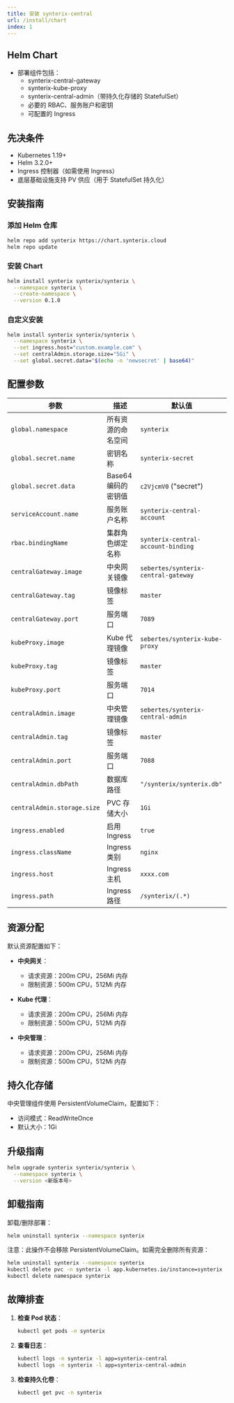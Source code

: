 ```yaml
---
title: 安装 synterix-central
url: /install/chart
index: 1
---
```


## Helm Chart

- 部署组件包括：
    - synterix-central-gateway
    - synterix-kube-proxy
    - synterix-central-admin（带持久化存储的 StatefulSet）
    - 必要的 RBAC、服务账户和密钥
    - 可配置的 Ingress

## 先决条件

- Kubernetes 1.19+
- Helm 3.2.0+
- Ingress 控制器（如需使用 Ingress）
- 底层基础设施支持 PV 供应（用于 StatefulSet 持久化）

## 安装指南

### 添加 Helm 仓库

```bash
helm repo add synterix https://chart.synterix.cloud
helm repo update
```

### 安装 Chart

```bash
helm install synterix synterix/synterix \
  --namespace synterix \
  --create-namespace \
  --version 0.1.0
```

### 自定义安装

```bash
helm install synterix synterix/synterix \
  --namespace synterix \
  --set ingress.host="custom.example.com" \
  --set centralAdmin.storage.size="5Gi" \
  --set global.secret.data="$(echo -n 'newsecret' | base64)"
```

## 配置参数

| 参数 | 描述 | 默认值                                 |
|------|------|-------------------------------------|
| `global.namespace` | 所有资源的命名空间 | `synterix`                          |
| `global.secret.name` | 密钥名称 | `synterix-secret`                   |
| `global.secret.data` | Base64 编码的密钥值 | `c2VjcmV0` ("secret")               |
| `serviceAccount.name` | 服务账户名称 | `synterix-central-account`          |
| `rbac.bindingName` | 集群角色绑定名称 | `synterix-central-account-binding`  |
| `centralGateway.image` | 中央网关镜像 | `sebertes/synterix-central-gateway` |
| `centralGateway.tag` | 镜像标签 | `master`                            |
| `centralGateway.port` | 服务端口 | `7089`                              |
| `kubeProxy.image` | Kube 代理镜像 | `sebertes/synterix-kube-proxy`      |
| `kubeProxy.tag` | 镜像标签 | `master`                            |
| `kubeProxy.port` | 服务端口 | `7014`                              |
| `centralAdmin.image` | 中央管理镜像 | `sebertes/synterix-central-admin`   |
| `centralAdmin.tag` | 镜像标签 | `master`                            |
| `centralAdmin.port` | 服务端口 | `7088`                              |
| `centralAdmin.dbPath` | 数据库路径 | `"/synterix/synterix.db"`           |
| `centralAdmin.storage.size` | PVC 存储大小 | `1Gi`                               |
| `ingress.enabled` | 启用 Ingress | `true`                              |
| `ingress.className` | Ingress 类别 | `nginx`                             |
| `ingress.host` | Ingress 主机 | `xxxx.com`                          |
| `ingress.path` | Ingress 路径 | `/synterix/(.*)`                    |

## 资源分配

默认资源配置如下：

- **中央网关**：
    - 请求资源：200m CPU，256Mi 内存
    - 限制资源：500m CPU，512Mi 内存

- **Kube 代理**：
    - 请求资源：200m CPU，256Mi 内存
    - 限制资源：500m CPU，512Mi 内存

- **中央管理**：
    - 请求资源：200m CPU，256Mi 内存
    - 限制资源：500m CPU，512Mi 内存

## 持久化存储

中央管理组件使用 PersistentVolumeClaim，配置如下：

- 访问模式：ReadWriteOnce
- 默认大小：1Gi

## 升级指南

```bash
helm upgrade synterix synterix/synterix \
  --namespace synterix \
  --version <新版本号>
```

## 卸载指南

卸载/删除部署：

```bash
helm uninstall synterix --namespace synterix
```

注意：此操作不会移除 PersistentVolumeClaim。如需完全删除所有资源：

```bash
helm uninstall synterix --namespace synterix
kubectl delete pvc -n synterix -l app.kubernetes.io/instance=synterix
kubectl delete namespace synterix
```

## 故障排查

1. **检查 Pod 状态**：
   ```bash
   kubectl get pods -n synterix
   ```

2. **查看日志**：
   ```bash
   kubectl logs -n synterix -l app=synterix-central
   kubectl logs -n synterix -l app=synterix-central-admin
   ```

3. **检查持久化卷**：
   ```bash
   kubectl get pvc -n synterix